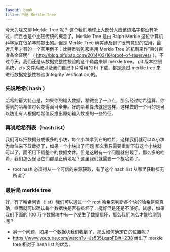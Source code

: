 ```yaml
---
layout: book
title: 白话 Merkle Tree
---
```


今天为啥又聊 Merkle Tree 呢？ 这个我们地球上大部分人应该连名字都没有听过，而且也是个比较传统的概念了。Merkle Tree 是由 Ralph Merkle 这位计算机科学家在很多年前提出的。但是 Merkle Tree 确实涉及到了很有意思的应用，最近几年才有的一个实用例子：比特币钱包服务用 Merkle Tree 的机制来作”百分百准备金证明“ （ <http://blog.bifubao.com/2014/03/16/proof-of-reserves/> ）。不过今天，我们还是从数据完整性校验的这个角度来聊 merkle tree。 git 版本控制系统，zfs 文件系统以及我们自己下片常用的 bt 下载，都是通过 merkle tree 来进行数据完整性校验(Integrity Verification)的。

### 先说哈希( hash )

哈希的最大特点是，如果你的输入数据，稍微变了一点点，那么经过哈希运算，你得到的哈希值将会变得面目全非。好的哈希算法就是这样，这样做的一个目的是可以防止有人根据哈希值反推出原始输入数据的一些特征。


### 再说哈希列表（hash list）

我们可以把数据分成很多的小块，每个小块拿到它的哈希，这样我们就可以以小块为单位来下载数据了，如果一个小块出了问题
那么我只需要重新下载这个小块就可以了，而不用下载整个的数据文件。但是这时有一个问题就出现了，那么多的哈希，我们怎么保证它们都是正确地呢？这里我们就需要一个根哈希了。
  - root hash 必须得从一个可信的来源获取，有了这个 hash list 从哪里获取都无所谓了


### 最后是 merkle tree

好，有了哈希列表（list）我们可以通过一个 root 哈希来判断各个块的哈希是否真确，继而就可以确认每个数据块是否有损坏了，挺好但是还是不够好。试想，如果我们下面的 100 万个数据块中有一个发生了数据损坏，那么我们怎么才能检测到呢？
  - 另一个问题，如果一个数据块我们收到了，那么如何确定它的位置呢？
  - https://www.youtube.com/watch?v=Js535LqapFE#t=238 给出了 merkle tree 相对于 hash list 的优势。

